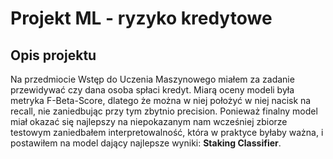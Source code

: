 # Projekt ML - ryzyko kredytowe

## Opis projektu
Na przedmiocie Wstęp do Uczenia Maszynowego miałem za zadanie przewidywać czy dana osoba spłaci kredyt. Miarą oceny modeli była metryka F-Beta-Score, dlatego że można w niej położyć w niej nacisk na recall, nie zaniedbując przy tym zbytnio precision. Ponieważ finalny model miał okazać się najlepszy na niepokazanym nam wcześniej zbiorze testowym zaniedbałem interpretowalność, która w praktyce byłaby ważna, i postawiłem na model dający najlepsze wyniki: **Staking Classifier**. 

